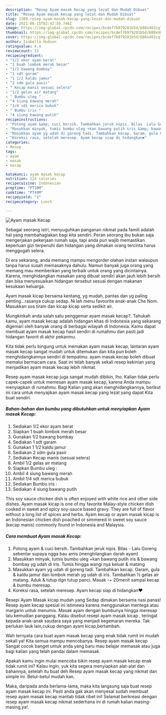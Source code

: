 ```yaml
---
description: "Resep Ayam masak Kecap yang lezat dan Mudah Dibuat"
title: "Resep Ayam masak Kecap yang lezat dan Mudah Dibuat"
slug: 1309-resep-ayam-masak-kecap-yang-lezat-dan-mudah-dibuat
date: 2021-06-15T02:42:55.746Z
image: https://img-global.cpcdn.com/recipes/bcdef7b979201b5d/680x482cq70/ayam-masak-kecap-foto-resep-utama.jpg
thumbnail: https://img-global.cpcdn.com/recipes/bcdef7b979201b5d/680x482cq70/ayam-masak-kecap-foto-resep-utama.jpg
cover: https://img-global.cpcdn.com/recipes/bcdef7b979201b5d/680x482cq70/ayam-masak-kecap-foto-resep-utama.jpg
author: Isabella Hudson
ratingvalue: 4.4
reviewcount: 15
recipeingredient:
- "1/2 ekor ayam berat"
- "1 buah lombok merah besar"
- "1/2 bawang bombay"
- "1 sdt garam"
- "1 1/2 kaldu jamur"
- "2 sdm gula pasir"
- " Kecap manis sesuai selera"
- "1/2 gelas air matang"
- " Bumbu uleg "
- "4 siung bawang merah"
- "1/4 sdt merica bubuk"
- " Bumbu iris "
- "4 siung bawang putih"
recipeinstructions:
- "Potong ayam &amp; cuci bersih. Tambahkan jeruk nipis. Bilas  Lalu Goreng sebentar supaya ngga bau amis (menghilangkan darah ayam)"
- "Masukkan minyak, tumis bumbu uleg +kan bawang putih iris &amp; bawang bombay yg udah di iris. Tumis hingga wangi nya keluar &amp; matang"
- "Masukkan ayam yg udah di goreng tadi. Tambahkan kecap. Garam, gula &amp; kaldu jamur dan lombok merah yg udah di iris. Tambahkan ½ gelas air matang. Aduk &amp; tutup dgn tutup panci. Masak -+ 20menit sampai kecap &amp; bumbu meresap."
- "Koreksi rasa, setelah meresep. Ayam kecap siap di hidangkan❤"
categories:
- Resep
tags:
- ayam
- masak
- kecap

katakunci: ayam masak kecap 
nutrition: 124 calories
recipecuisine: Indonesian
preptime: "PT10M"
cooktime: "PT49M"
recipeyield: "2"
recipecategory: Lunch

---
```



![Ayam masak Kecap](https://img-global.cpcdn.com/recipes/bcdef7b979201b5d/680x482cq70/ayam-masak-kecap-foto-resep-utama.jpg)

Sebagai seorang istri, menyuguhkan panganan nikmat pada famili adalah hal yang membahagiakan bagi kita sendiri. Peran seorang ibu bukan saja mengerjakan pekerjaan rumah saja, tapi anda pun wajib memastikan keperluan gizi terpenuhi dan hidangan yang dimakan orang tercinta harus menggugah selera.

Di era  sekarang, anda memang mampu mengorder olahan instan walaupun tanpa harus susah memasaknya dahulu. Namun banyak juga orang yang memang mau memberikan yang terbaik untuk orang yang dicintainya. Karena, menghidangkan masakan yang dibuat sendiri akan jauh lebih bersih dan bisa menyesuaikan hidangan tersebut sesuai dengan makanan kesukaan keluarga. 

Ayam masak kicap bersama kentang, yg mudah, pantas dan yg paling penting…rasanya cukup sedap. Ni lah menu favourite anak-anak Che Nom. Masukkan sos tiram dan kicap kicap serta sedikit air.

Mungkinkah anda salah satu penggemar ayam masak kecap?. Tahukah kamu, ayam masak kecap adalah hidangan khas di Indonesia yang sekarang digemari oleh banyak orang di berbagai wilayah di Indonesia. Kamu dapat membuat ayam masak kecap hasil sendiri di rumahmu dan pasti jadi hidangan favorit di akhir pekanmu.

Kita tidak perlu bingung untuk memakan ayam masak kecap, lantaran ayam masak kecap sangat mudah untuk ditemukan dan kita pun boleh menghidangkannya sendiri di tempatmu. ayam masak kecap boleh dibuat memalui bermacam cara. Saat ini telah banyak sekali resep kekinian yang menjadikan ayam masak kecap lebih nikmat.

Resep ayam masak kecap juga sangat mudah dibikin, lho. Kalian tidak perlu capek-capek untuk memesan ayam masak kecap, karena Anda mampu menyiapkan di rumahmu. Bagi Kalian yang akan menghidangkannya, berikut ini cara untuk menyajikan ayam masak kecap yang lezat yang dapat Kita buat sendiri.

<!--inarticleads1-->

##### Bahan-bahan dan bumbu yang dibutuhkan untuk menyiapkan Ayam masak Kecap:

1. Sediakan 1/2 ekor ayam berat
1. Siapkan 1 buah lombok merah besar
1. Gunakan 1/2 bawang bombay
1. Sediakan 1 sdt garam
1. Gunakan 1 1/2 kaldu jamur
1. Sediakan 2 sdm gula pasir
1. Sediakan  Kecap manis (sesuai selera)
1. Ambil 1/2 gelas air matang
1. Siapkan  Bumbu uleg :
1. Ambil 4 siung bawang merah
1. Ambil 1/4 sdt merica bubuk
1. Sediakan  Bumbu iris :
1. Sediakan 4 siung bawang putih


This soy sauce chicken dish is often enjoyed with white rice and other side dishes. Ayam masak kicap is one of my favorite Malay-style chicken dish cooked in sweet and spicy soy-sauce based gravy. They are full of flavor without a long list of spices and herbs. Ayam kecap or ayam masak kicap is an Indonesian chicken dish poached or simmered in sweet soy sauce (kecap manis) commonly found in Indonesia and Malaysia. 

<!--inarticleads2-->

##### Cara membuat Ayam masak Kecap:

1. Potong ayam &amp; cuci bersih. Tambahkan jeruk nipis. Bilas  - Lalu Goreng sebentar supaya ngga bau amis (menghilangkan darah ayam)
1. Masukkan minyak, tumis bumbu uleg +kan bawang putih iris &amp; bawang bombay yg udah di iris. Tumis hingga wangi nya keluar &amp; matang
1. Masukkan ayam yg udah di goreng tadi. Tambahkan kecap. Garam, gula &amp; kaldu jamur dan lombok merah yg udah di iris. Tambahkan ½ gelas air matang. Aduk &amp; tutup dgn tutup panci. Masak -+ 20menit sampai kecap &amp; bumbu meresap.
1. Koreksi rasa, setelah meresep. Ayam kecap siap di hidangkan❤


Resepi Ayam Masak kicap mudah yang Sedap dimakan bersama nasi panas! Resep ayam kecap spesial ini istimewa karena menggunakan mentega atau margarin untuk menumis. Masak ayam dengan bumbunya hingga meresap lalu kemudian panggang. Kalau disebut resepi ayam masak kicap , teringat kepada anak-anak saudara saya yang menjadi kegemaran mereka. Tak perlukan lauk lain,cukup dengan ayam kicap,bertambah. 

Wah ternyata cara buat ayam masak kecap yang enak tidak rumit ini mudah sekali ya! Kita semua mampu mencobanya. Resep ayam masak kecap Sangat cocok banget untuk anda yang baru mau belajar memasak atau juga bagi kalian yang telah pandai dalam memasak.

Apakah kamu ingin mulai mencoba bikin resep ayam masak kecap enak tidak rumit ini? Kalau ingin, yuk kita segera menyiapkan alat-alat dan bahannya, setelah itu buat deh Resep ayam masak kecap yang nikmat dan simple ini. Betul-betul mudah kan. 

Maka, daripada anda berlama-lama, maka kita langsung saja buat resep ayam masak kecap ini. Pasti anda gak akan menyesal sudah membuat resep ayam masak kecap mantab tidak ribet ini! Selamat berkreasi dengan resep ayam masak kecap nikmat sederhana ini di rumah kalian masing-masing,ya!.

